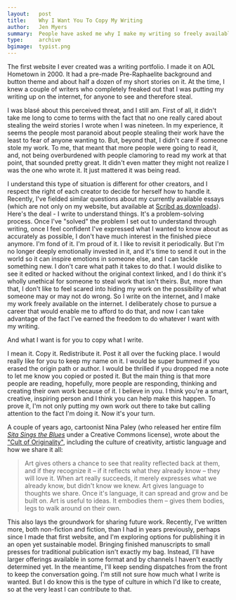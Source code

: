 ```yaml
---
layout:   post
title:    Why I Want You To Copy My Writing
author:   Jen Myers
summary:  People have asked me why I make my writing so freely available on the internet. Mostly, I think an open culture of ideas and creativity is neat.
type:     archive
bgimage:  typist.png
---
```


The first website I ever created was a writing portfolio. I made it on AOL Hometown in 2000. It had a pre-made Pre-Raphaelite background and button theme and about half a dozen of my short stories on it. At the time, I knew a couple of writers who completely freaked out that I was putting my writing up on the internet, for anyone to see and therefore steal.

I was blasé about this perceived threat, and I still am. First of all, it didn't take me long to come to terms with the fact that no one really cared about stealing the weird stories I wrote when I was nineteen. In my experience, it seems the people most paranoid about people stealing their work have the least to fear of anyone wanting to. But, beyond that, I didn't care if someone stole my work. To me, that meant that more people were going to read it, and, not being overburdened with people clamoring to read my work at that point, that sounded pretty great. It didn't even matter they might not realize I was the one who wrote it. It just mattered it was being read.

I understand this type of situation is different for other creators, and I respect the right of each creator to decide for herself how to handle it. Recently, I've fielded similar questions about my currently available essays (which are not only on my website, but available at [Scribd as downloads](http://www.scribd.com/jenmyers/shelf)). Here's the deal - I write to understand things. It's a problem-solving process. Once I've "solved" the problem I set out to understand through writing, once I feel confident I've expressed what I wanted to know about as accurately as possible, I don't have much interest in the finished piece anymore. I'm fond of it. I'm proud of it. I like to revisit it periodically. But I'm no longer deeply emotionally invested in it, and it's time to send it out in the world so it can inspire emotions in someone else, and I can tackle something new. I don't care what path it takes to do that. I would dislike to see it edited or hacked without the original context linked, and I do think it's wholly unethical for someone to steal work that isn't theirs. But, more than that, I don't like to feel scared into hiding my work on the possibility of what someone may or may not do wrong. So I write on the internet, and I make my work freely available on the internet. I deliberately chose to pursue a career that would enable me to afford to do that, and now I can take advantage of the fact I've earned the freedom to do whatever I want with my writing.

And what I want is for you to copy what I write.

I mean it. Copy it. Redistribute it. Post it all over the fucking place. I would really like for you to keep my name on it. I would be super bummed if you erased the origin path or author. I would be thrilled if you dropped me a note to let me know you copied or posted it. But the main thing is that more people are reading, hopefully, more people are responding, thinking and creating their own work because of it. I believe in you. I think you're a smart, creative, inspiring person and I think you can help make this happen. To prove it, I'm not only putting my own work out there to take but calling attention to the fact I'm doing it. Now it's your turn.

A couple of years ago, cartoonist Nina Paley (who released her entire film [_Sita Sings the Blues_](http://www.sitasingstheblues.com/) under a Creative Commons license), wrote about the ["Cult of Originality"](http://blog.ninapaley.com/2009/12/28/the-cult-of-originality/), including the culture of creativity, artistic language and how we share it all:

<blockquote>Art gives others a chance to see that reality reflected back at them, and if they recognize it – if it reflects what they already know – they will love it. When art really succeeds, it merely expresses what we already know, but didn't know we knew. Art gives language to thoughts we share. Once it's language, it can spread and grow and be built on. Art is useful to ideas. It embodies them – gives them bodies, legs to walk around on their own.</blockquote>

This also lays the groundwork for sharing future work. Recently, I've written more, both non-fiction and fiction, than I had in years previously, perhaps since I made that first website, and I'm exploring options for publishing it in an open yet sustainable model. Bringing finished manuscripts to small presses for traditional publication isn't exactly my bag. Instead, I'll have larger offerings available in some format and by channels I haven't exactly determined yet. In the meantime, I'll keep sending dispatches from the front to keep the conversation going. I'm still not sure how much what I write is wanted. But I do know this is the type of culture in which I'd like to create, so at the very least I can contribute to that.
